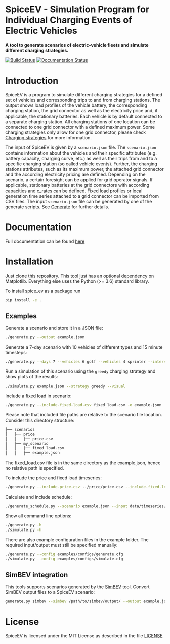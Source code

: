 # SpiceEV - Simulation Program for Individual Charging Events of Electric Vehicles

**A tool to generate scenarios of electric-vehicle fleets and simulate different charging strategies.**

[![Build Status](https://github.com/rl-institut/spice_ev/actions/workflows/pythonpackage.yaml/badge.svg?branch=dev)](https://github.com/BESTenergytrade/smbs/actions/workflows/pythonpackage.yaml) [![Documentation Status](https://readthedocs.org/projects/spice-ev/badge/?version=latest)](https://spice-ev.readthedocs.io/en/latest/?badge=latest)

# Introduction

SpiceEV is a program to simulate different charging strategies for a defined set of vehicles and corresponding trips to and from charging stations. The output shows load profiles of the vehicle battery, the corresponding charging station, the grid connector as well as the electricity price and, if applicable, the stationary batteries. Each vehicle is by default connected to a separate charging station. All charging stations of one location can be connected to one grid connector with a defined maximum power. Some charging strategies only allow for one grid connector, please check [Charging strategies](https://spice-ev.readthedocs.io/en/latest/charging_strategies_incentives.html#charging-strategies) for more information.

The input of SpiceEV is given by a `scenario.json` file. The `scenario.json` contains information about the vehicles and their specific attributes (e.g. battery capacity, charging curve, etc.) as well as their trips from and to a specific charging station (so called vehicle events). Further, the charging stations attributes, such as its maximum power, the attached grid connector and the according electricity pricing are defined. Depending on the scenario, a certain foresight can be applied for grid operator signals. If applicable, stationary batteries at the grid connectors with according capacities and c_rates can be defined. Fixed load profiles or local generation time series attached to a grid connector can be imported from CSV files. The input `scenario.json` file can be generated by one of the generate scripts. See [Generate](https://spice-ev.readthedocs.io/en/latest/code.html#generate) for further details.

# Documentation

Full documentation can be found [here](https://spice-ev.readthedocs.io/en/latest/index.html)

# Installation

Just clone this repository. This tool just has an optional dependency on
Matplotlib. Everything else uses the Python (>= 3.6) standard library.

To install spice_ev as a package run
```sh
pip install -e .
```

## Examples

Generate a scenario and store it in a JSON file:

```sh
./generate.py --output example.json
```

Generate a 7-day scenario with 10 vehicles of different types and 15 minute timesteps:

```sh
./generate.py --days 7 --vehicles 6 golf --vehicles 4 sprinter --interval 15 -o example.json
```

Run a simulation of this scenario using the `greedy` charging strategy and show
plots of the results:

```sh
./simulate.py example.json --strategy greedy --visual
```

Include a fixed load in scenario:
```sh
./generate.py --include-fixed-load-csv fixed_load.csv -o example.json
```
Please note that included file paths are relative to the scenario file location. Consider this directory structure:

```sh
├── scenarios
│   ├── price
│   │   ├── price.csv
│   ├── my_scenario
│   │   ├── fixed_load.csv
│   │   ├── example.json
```
The fixed_load.csv file is in the same directory as the example.json, hence no relative path is specified.

To include the price and fixed load timeseries:
```sh
./generate.py --include-price-csv ../price/price.csv --include-fixed-load-csv fixed_load.csv -o example.json
```

Calculate and include schedule:
```sh
./generate_schedule.py --scenario example.json --input data/timeseries/NSM_1.csv --output data/schedules/NSM_1.csv
```

Show all command line options:

```sh
./generate.py -h
./simulate.py -h
```

There are also example configuration files in the example folder. The required input/output must still be specified manually:

```sh
./generate.py --config examples/configs/generate.cfg
./simulate.py --config examples/configs/simulate.cfg
```

## SimBEV integration

This tools supports scenarios generated by the [SimBEV](https://github.com/rl-institut/simbev) tool. Convert SimBEV output files to a SpiceEV scenario: 
```sh
generate.py simbev --simbev /path/to/simbev/output/ --output example.json
```

# License

SpiceEV is licensed under the MIT License as described in the file [LICENSE](https://github.com/rl-institut/spice_ev/blob/dev/LICENSE)
